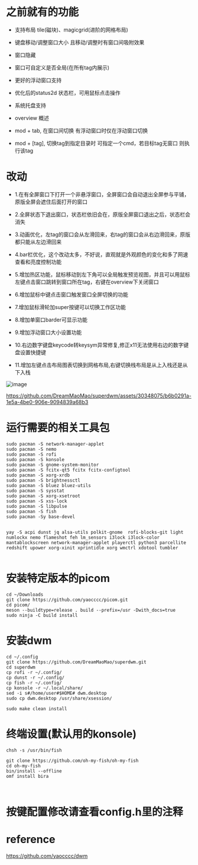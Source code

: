 # 之前就有的功能


- 支持布局 tile(磁块)、magicgrid(进阶的网格布局)

- 键盘移动/调整窗口大小 且移动/调整时有窗口间吸附效果

- 窗口隐藏

- 窗口可自定义是否全局(在所有tag内展示)

- 更好的浮动窗口支持

- 优化后的status2d 状态栏，可用鼠标点击操作

- 系统托盘支持

- overview 概述

- mod + tab, 在窗口间切换 有浮动窗口时仅在浮动窗口切换

- mod + [tag], 切换tag到指定目录时 可指定一个cmd，若目标tag无窗口 则执行该tag

# 改动 

- 1.在有全屏窗口下打开一个非悬浮窗口，全屏窗口会自动退出全屏参与平铺，原版全屏会遮住后面打开的窗口

- 2.全屏状态下退出窗口，状态栏依旧会在，原版全屏窗口退出之后，状态栏会消失

- 3.动画优化，左tag的窗口会从左滑回来，右tag的窗口会从右边滑回来，原版都只能从左边滑回来

- 4.bar栏优化，这个改动太多，不好说，直观就是外观颜色的变化和多了网速查看和亮度控制功能

- 5.增加热区功能，鼠标移动到左下角可以全局触发预览视图，并且可以用鼠标左键点击窗口跳转到窗口所在tag，右键在overview下关闭窗口

- 6.增加鼠标中键点击窗口触发窗口全屏切换的功能

- 7.增加鼠标滑轮加super按键可以切换工作区功能

- 8.增加单窗口barder可显示功能

- 9.增加浮动窗口大小设置功能

- 10.右边数字键盘keycode转keysym异常修复,修正x11无法使用右边的数字键盘设置快捷键

- 11.增加左键点击布局图表切换到网格布局,右键切换栈布局是从上入栈还是从下入栈 

![image](https://github.com/DreamMaoMao/superdwm/assets/30348075/cb62f0dc-088c-4ffd-a1c8-d0d3c82a2142)



https://github.com/DreamMaoMao/superdwm/assets/30348075/b6b0291a-1e5a-4be0-906e-9094839a68b3






# 运行需要的相关工具包
```
sudo pacman -S network-manager-applet
sudo pacman -S nemo
sudo pacman -S rofi
sudo pacman -S konsole
sudo pacman -S gnome-system-monitor 
sudo pacman -S fcitx-qt5 fcitx fcitx-configtool
sudo pacman -S xorg-xrdb
sudo pacman -S brightnessctl 
sudo pacman -S bluez bluez-utils
sudo pacman -S sysstat
sudo pacman -S xorg-xsetroot
sudo pacman -S xss-lock 
sudo pacman -S libpulse
sudo pacman -S fish
sudo pacman -Sy base-devel


yay -S acpi dunst jq alsa-utils polkit-gnome  rofi-blocks-git light numlockx nemo flameshot feh lm_sensors i3lock i3lock-color mantablockscreen network-manager-applet playerctl python3 parcellite redshift upower xorg-xinit xprintidle xorg wmctrl xdotool tumbler


```
# 安装特定版本的picom
```
cd ~/Downloads
git clone https://github.com/yaocccc/picom.git
cd picom/
meson --buildtype=release . build --prefix=/usr -Dwith_docs=true
sudo ninja -C build install
```


# 安装dwm
```
cd ~/.config
git clone https://github.com/DreamMaoMao/superdwm.git
cd superdwm
cp rofi -r ~/.config/
cp dunst -r ~/.config/
cp fish -r ~/.config/
cp konsole -r ~/.local/share/
sed -i s#/home/user#$HOME# dwm.desktop
sudo cp dwm.desktop /usr/share/xsession/

sudo make clean install
```

# 终端设置(默认用的konsole)
```
chsh -s /usr/bin/fish

git clone https://github.com/oh-my-fish/oh-my-fish
cd oh-my-fish
bin/install --offline
omf install bira



```

# 按键配置修改请查看config.h里的注释

# reference
https://github.com/yaocccc/dwm
